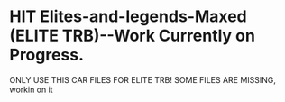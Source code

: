 # HIT Elites-and-legends-Maxed (ELITE TRB)--Work Currently on Progress.  
ONLY USE THIS CAR FILES FOR ELITE TRB!
SOME FILES ARE MISSING, workin on it
